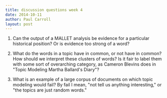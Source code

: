 ```yaml
---
title: discussion questions week 4
date: 2014-10-11
author: Paul Carroll
layout: post
---
```


1) Can the output of a MALLET analysis be evidence for a particular historical position? Or is evidence too strong of a word?

2) What do the words in a topic have in common, or not have in common? How should we interpret these clusters of words? Is it fair to label them with some sort of overarching category, as Cameron Blevins does in "Topic Modeling Martha Ballard's Diary"?

3) What is an example of a large corpus of documents on which topic modeling would fail? By fail I mean, "not tell us anything interesting," or "the topics are just random words."